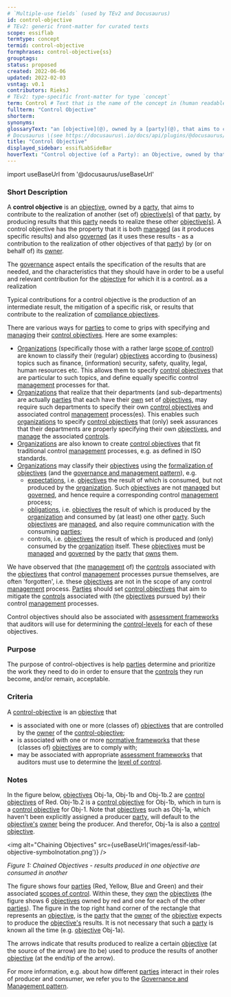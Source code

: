 ```yaml
---
# `Multiple-use fields` (used by TEv2 and Docusaurus)
id: control-objective
# TEv2: generic front-matter for curated texts
scope: essiflab
termtype: concept
termid: control-objective
formphrases: control-objective{ss}
grouptags:
status: proposed
created: 2022-06-06
updated: 2022-02-03
vsntag: v0.1
contributors: RieksJ
# TEv2: type-specific front-matter for type `concept`
term: Control # Text that is the name of the concept in (human readable) texts.
fullterm: "Control Objective"
shorterm:
synonyms:
glossaryText: "an [objective](@), owned by a [party](@), that aims to contribute to the realization of another (set of) [objective(s)](@) of that [party](@), by producing results that this [party](@) needs to realize these other [objective(s)](@)."
# Docusaurus \(see https://docusaurus\.io/docs/api/plugins/@docusaurus/plugin-content-docs#markdown-front-matter\):
title: "Control Objective"
displayed_sidebar: essifLabSideBar
hoverText: "Control objective (of a Party): an Objective, owned by that Party, that aims to contribute to the realization of another (set of) Objective(s) of that Party, by producing results that this Party needs to realize these other Objective(s)."
---
```


import useBaseUrl from '@docusaurus/useBaseUrl'

### Short Description
A **control objective** is an [objective](@), owned by a [party](@), that aims to contribute to the realization of another (set of) [objective(s)](@) of that [party](@), by producing results that this [party](@) needs to realize these other [objective(s)](@). A control objective has the property that it is both [managed](@) (as it produces specific results) and also [governed](@) (as it uses these results - as a contribution to the realization of other objectives of that [party](@)) by (or on behalf of) its [owner](@).

The [governance](@) aspect entails the specification of the results that are needed, and the characteristics that they should have in order to be a useful and relevant contribution for the [objective](@) for which it is a control.  as a realization

Typical contributions for a control objective is the production of an intermediate result, the mitigation of a specific risk, or results that contribute to the realization of [compliance objectives](@).

There are various ways for [parties](@) to come to grips with specifying and [managing](@) their [control objectives](@). Here are some examples:

- [Organizations](@) (specifically those with a rather large [scope of control](@)) are known to classify their (regular) [objectives](@) according to (business) topics such as finance, (information) security, safety, quality, legal, human resources etc. This allows them to specify [control objectives](@) that are particular to such topics, and define equally specific control [management](@) processes for that.
- [Organizations](@) that realize that their departments (and sub-departments) are actually [parties](@) that each have their [own](@) set of [objectives](@), may require such departments to specify their own [control objectives](@) and associated control [management](@) process(es). This enables such [organizations](@) to specify [control objectives](@) that (only) seek assurances that their departments are properly specifying their own [objectives](@), and [manage](@) the associated [controls](@).
- [Organizations](@) are also known to create [control objectives](@) that fit traditional control [management](@) processes, e.g. as defined in ISO standards.
- [Organizations](@) may classify their [objectives](@) using the [formalization of objectives](./objective#formalization) (and the [governance and management pattern](pattern-governance-and-management@)), e.g.
  - [expectations](@), i.e. [objectives](@) the result of which is consumed, but not produced by the [organization](@). Such [objectives](@) are not [managed](@) but [governed](@), and hence require a corresponding control [management](@) process;
  - [obligations](@), i.e. [objectives](@) the result of which is produced by the [organization](@) and consumed by (at least) one other [party](@). Such [objectives](@) are [managed](@), and also require communication with the consuming [parties](@);
  - controls, i.e. [objectives](@) the result of which is produced and (only) consumed by the [organization](@) itself. These [objectives](@) must be [managed](@) and [governed](@) by the [party](@) that [owns](@) them.

We have observed that (the [management](@) of) the [controls](@) associated with the [objectives](@) that control [management](@) processes pursue themselves, are often 'forgotten', i.e. these [objectives](@) are not in the scope of any control [management](@) process. [Parties](@) should set [control objectives](@) that aim to mitigate the [controls](@) associated with (the [objectives](@) pursued by) their control [management](@) processes.

Control objectives should also be associated with [assessment frameworks](@) that auditors will use for determining the [control-levels](@) for each of these objectives.

### Purpose
The purpose of control-objectives is help [parties](@) determine and prioritize the work they need to do in order to ensure that the [controls](@) they run become, and/or remain, acceptable.

### Criteria
A [control-objective](@) is an [objective](@) that
- is associated with one or more (classes of) [objectives](@) that are controlled by the [owner](@) of the [control-objective](@);
- is associated with one or more [normative frameworks](@) that these (classes of) [objectives](@) are to comply with;
- may be associated with appropriate [assessment frameworks](@) that auditors must use to determine the [level of control](@).

### Notes

In the figure below, [objectives](@) Obj-1a, Obj-1b and Obj-1b.2 are [control objectives](@) of Red. Obj-1b.2 is a [control objective](@) for Obj-1b, which in turn is a [control objective](@) for Obj-1. Note that [objectives](@) such as Obj-1a, which haven't been explicitly assigned a producer [party](@), will default to the [objective's](@) [owner](@) being the producer. And therefor, Obj-1a is also a [control objective](@).

<img
  alt="Chaining Objectives"
  src={useBaseUrl('images/essif-lab-objective-symbolnotation.png')}
/>

*Figure 1: Chained Objectives - results produced in one objective are consumed in another*

The figure shows four [parties](@) (Red, Yellow, Blue and Green) and their associated [scopes of control](@). Within these, they [own](@) the [objectives](@) (the figure shows 6 [objectives](@) owned by red and one for each of the other [parties](@)). The figure in the top right hand corner of the rectangle that represents an [objective](@), is the [party](@) that the [owner](@) of the [objective](@) expects to produce the [objective's](@) results. It is not necessary that such a [party](@) is known all the time (e.g. [objective](@) Obj-1a).

The arrows indicate that results produced to realize a certain [objective](@) (at the source of the arrow) are (to be) used to produce the results of another [objective](@) (at the end/tip of the arrow).

For more information, e.g. about how different [parties](@) interact in their roles of producer and consumer, we refer you to the [Governance and Management pattern](pattern-governance-and-management@).